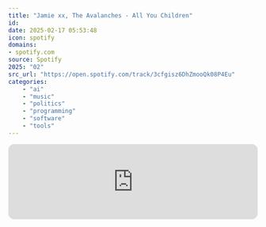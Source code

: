 ```yaml
---
title: "Jamie xx, The Avalanches - All You Children"
id: 
date: 2025-02-17 05:53:48
icon: spotify
domains:
- spotify.com
source: Spotify
2025: "02"
src_url: "https://open.spotify.com/track/3cfgisz6DhZmooQk08P4Eu"
categories:
    - "ai"
    - "music"
    - "politics"
    - "programming"
    - "software"
    - "tools"
---
```

<iframe style="border-radius: 12px" width="100%" height="152" title="Spotify Embed: All You Children" frameborder="0" allowfullscreen allow="autoplay; clipboard-write; encrypted-media; fullscreen; picture-in-picture" loading="lazy" src="https://open.spotify.com/embed/track/3cfgisz6DhZmooQk08P4Eu?utm_source=oembed"></iframe>
